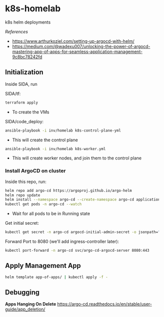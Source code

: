 # k8s-homelab
k8s helm deployments

*References*
- https://www.arthurkoziel.com/setting-up-argocd-with-helm/
- https://medium.com/@wadexu007/unlocking-the-power-of-argocd-mastering-app-of-apps-for-seamless-application-management-9c8bc78242fd

## Initialization
Inside SIDA, run

SIDA/tf:
```bash
terraform apply
```
  - To create the VMs

SIDA/code_deploy:
```bash
ansible-playbook -i inv/homelab k8s-control-plane-yml
```
  - This will create the control plane

```bash
ansible-playbook -i inv/homelab k8s-worker.yml
```
  - This will create worker nodes, and join them to the control plane

### Install ArgoCD on cluster
Inside this repo, run:
```bash
helm repo add argo-cd https://argoproj.github.io/argo-helm
helm repo update
helm install --namespace argo-cd --create-namespace argo-cd applications/argo-cd/
kubectl get pods -n argo-cd --watch
```
- Wait for all pods to be in Running state


Get initial secret:
```bash
kubectl get secret -n argo-cd argocd-initial-admin-secret -o jsonpath="{.data.password}" | base64 -d
```

Forward Port to 8080 (we'll add ingress-controller later):
```bash
kubectl port-forward -n argo-cd svc/argo-cd-argocd-server 8080:443
```

## Apply Management App
```bash
helm template app-of-apps/ | kubectl apply -f -
```

## Debugging

**Apps Hanging On Delete**
https://argo-cd.readthedocs.io/en/stable/user-guide/app_deletion/